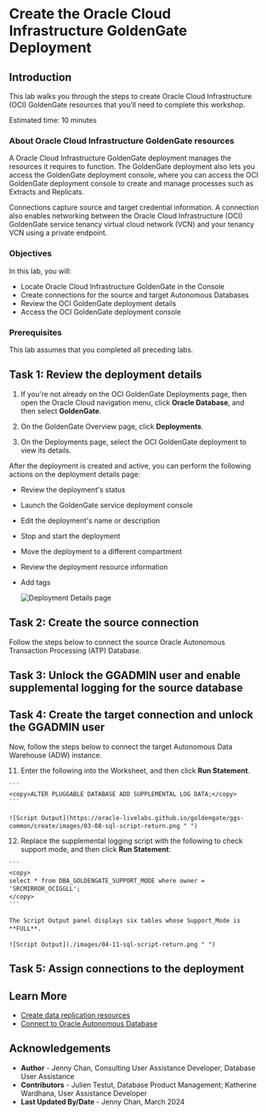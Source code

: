# Create the Oracle Cloud Infrastructure GoldenGate Deployment

## Introduction

This lab walks you through the steps to create Oracle Cloud Infrastructure (OCI) GoldenGate resources that you'll need to complete this workshop.

Estimated time: 10 minutes

### About Oracle Cloud Infrastructure GoldenGate resources

A Oracle Cloud Infrastructure GoldenGate deployment manages the resources it requires to function. The GoldenGate deployment also lets you access the GoldenGate deployment console, where you can access the OCI GoldenGate deployment console to create and manage processes such as Extracts and Replicats.

Connections capture source and target credential information. A connection also enables networking between the Oracle Cloud Infrastructure (OCI) GoldenGate service tenancy virtual cloud network (VCN) and your tenancy VCN using a private endpoint.

### Objectives

In this lab, you will:
* Locate Oracle Cloud Infrastructure GoldenGate in the Console
* Create connections for the source and target Autonomous Databases
* Review the OCI GoldenGate deployment details
* Access the OCI GoldenGate deployment console

### Prerequisites

This lab assumes that you completed all preceding labs.

## Task 1: Review the deployment details

1. If you're not already on the OCI GoldenGate Deployments page, then open the Oracle Cloud navigation menu, click **Oracle Database**, and then select **GoldenGate**.

2. On the GoldenGate Overview page, click **Deployments**.

3. On the Deployments page, select the OCI GoldenGate deployment to view its details.

After the deployment is created and active, you can perform the following actions on the deployment details page:

* Review the deployment's status
* Launch the GoldenGate service deployment console
* Edit the deployment's name or description
* Stop and start the deployment
* Move the deployment to a different compartment
* Review the deployment resource information
* Add tags

    ![Deployment Details page](https://oracle-livelabs.github.io/goldengate/ggs-common/create/images/05-01-deployment-details.png " ")

## Task 2: Create the source connection

Follow the steps below to connect the source Oracle Autonomous Transaction Processing \(ATP\) Database.

[](include:01-create-source-connection.md)

## Task 3: Unlock the GGADMIN user and enable supplemental logging for the source database

[](include:02-unlock-source-ggadmin.md)


## Task 4: Create the target connection and unlock the GGADMIN user

Now, follow the steps below to connect the target Autonomous Data Warehouse \(ADW\) instance.

[](include:03-create-target-connection.md)

11.  Enter the following into the Worksheet, and then click **Run Statement**.

    ```
    <copy>ALTER PLUGGABLE DATABASE ADD SUPPLEMENTAL LOG DATA;</copy>
    ```

    ![Script Output](https://oracle-livelabs.github.io/goldengate/ggs-common/create/images/03-08-sql-script-return.png " ")

12.  Replace the supplemental logging script with the following to check support mode, and then click **Run Statement**:

    ```
    <copy>
    select * from DBA_GOLDENGATE_SUPPORT_MODE where owner = 'SRCMIRROR_OCIGGLL';
    </copy>
    ```

    The Script Output panel displays six tables whose Support_Mode is **FULL**.

    ![Script Output](./images/04-11-sql-script-return.png " ")


## Task 5: Assign connections to the deployment

[](include:05-assign-connection.md)

## Learn More

* [Create data replication resources](https://docs.oracle.com/en/cloud/paas/goldengate-service/llyhq/)
* [Connect to Oracle Autonomous Database](https://docs.oracle.com/en/cloud/paas/goldengate-service/tqrlh/)

## Acknowledgements
* **Author** - Jenny Chan, Consulting User Assistance Developer, Database User Assistance
* **Contributors** -  Julien Testut, Database Product Management; Katherine Wardhana, User Assistance Developer
* **Last Updated By/Date** - Jenny Chan, March 2024
